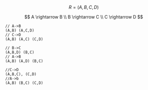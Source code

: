 $$ R = (A,B,C,D) $$

$$ 
A \rightarrow B \\
B \rightarrow C \\
C \rightarrow D
$$

```
// A->B
(A,B) (A,C,D)
// C->D
(A,B) (A,C) (C,D)
```
```
// B->C
(A,B,D) (B,C)
// A->B
(A,B) (A,D) (B,C)
```
```
//C->D
(A,B,C), (C,D)
//A->b
(A,B) (B,C) (C,D)
```